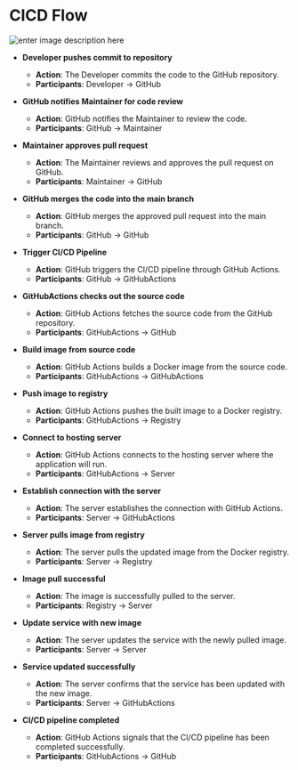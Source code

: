 
# CICD Flow 
![enter image description here](https://res.cloudinary.com/dgiozc0lj/image/upload/v1737433550/onpeeljsje14abzs4xw6.png)

-   **Developer pushes commit to repository**
    
    -   **Action**: The Developer commits the code to the GitHub repository.
    -   **Participants**: Developer → GitHub
-   **GitHub notifies Maintainer for code review**
    
    -   **Action**: GitHub notifies the Maintainer to review the code.
    -   **Participants**: GitHub → Maintainer
-   **Maintainer approves pull request**
    
    -   **Action**: The Maintainer reviews and approves the pull request on GitHub.
    -   **Participants**: Maintainer → GitHub
-   **GitHub merges the code into the main branch**
    
    -   **Action**: GitHub merges the approved pull request into the main branch.
    -   **Participants**: GitHub → GitHub
-   **Trigger CI/CD Pipeline**
    
    -   **Action**: GitHub triggers the CI/CD pipeline through GitHub Actions.
    -   **Participants**: GitHub → GitHubActions
-   **GitHubActions checks out the source code**
    
    -   **Action**: GitHub Actions fetches the source code from the GitHub repository.
    -   **Participants**: GitHubActions → GitHub
-   **Build image from source code**
    
    -   **Action**: GitHub Actions builds a Docker image from the source code.
    -   **Participants**: GitHubActions → GitHubActions
-   **Push image to registry**
    
    -   **Action**: GitHub Actions pushes the built image to a Docker registry.
    -   **Participants**: GitHubActions → Registry
-   **Connect to hosting server**
    
    -   **Action**: GitHub Actions connects to the hosting server where the application will run.
    -   **Participants**: GitHubActions → Server
-   **Establish connection with the server**
    
    -   **Action**: The server establishes the connection with GitHub Actions.
    -   **Participants**: Server → GitHubActions
-   **Server pulls image from registry**
    
    -   **Action**: The server pulls the updated image from the Docker registry.
    -   **Participants**: Server → Registry
-   **Image pull successful**
    
    -   **Action**: The image is successfully pulled to the server.
    -   **Participants**: Registry → Server
-   **Update service with new image**
    
    -   **Action**: The server updates the service with the newly pulled image.
    -   **Participants**: Server → Server
-   **Service updated successfully**
    
    -   **Action**: The server confirms that the service has been updated with the new image.
    -   **Participants**: Server → GitHubActions
-   **CI/CD pipeline completed**
    
    -   **Action**: GitHub Actions signals that the CI/CD pipeline has been completed successfully.
    -   **Participants**: GitHubActions → GitHub